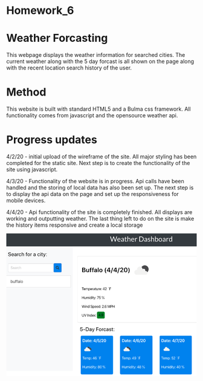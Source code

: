 # Homework_6

# Weather Forcasting
This webpage displays the weather information for searched cities. The current weather along with the 5 day forcast is all shown on the page along with the recent location search history of the user.

# Method
This website is built with standard HTML5 and a Bulma css framework. All functionality comes from javascript and the opensource weather api.

# Progress updates 
4/2/20 - initial upload of the wireframe of the site. All major styling has been completed for the static site. Next step is to create the functionality of the site using javascript. 

4/3/20 - Functionality of the website is in progress. Api calls have been handled and the storing of local data has also been set up. The next step is to display the api data on the page and set up the responsiveness for mobile devices.

4/4/20 - Api functionality of the site is completely finished. All displays are working and outputting weather. The last thing left to do on the site is make the history items responsive and create a local storage

![Screenshot of website](./assets/screenShot.png)